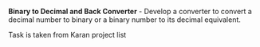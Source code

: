 **Binary to Decimal and Back Converter** - Develop a converter to convert a decimal number to binary or a binary number to its decimal equivalent.

Task is taken from Karan project list